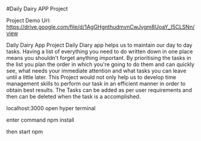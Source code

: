 #Daily Dairy APP Project

Project Demo
Url: https://drive.google.com/file/d/1AgGHgnthudmvnCwJvgm8UoaY_I5CLSNn/view


Daily Dairy  App  Project Daily Diary  app helps us to maintain our day to day tasks. 
Having a list of everything you need to do written down in one place means you shouldn't forget anything important.
By prioritising the tasks in the list you plan the order in which you're going to do them and can quickly see,
what needs your immediate attention and what tasks you can leave until a little later. 
This Project would not only help us to develop time management skills to perform our task in an efficient manner in order to obtain best results.
The Tasks can be added as per user requirements and then can be deleted when the task is a accomplished.



localhost:3000
open hyper terminal

enter command npm install


then start npm


